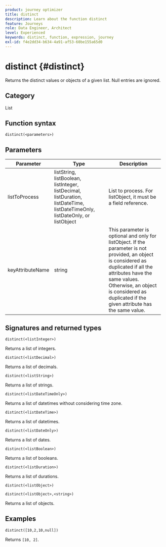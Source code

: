 ```yaml
---
product: journey optimizer
title: distinct
description: Learn about the function distinct
feature: Journeys
role: Data Engineer, Architect
level: Experienced
keywords: distinct, function, expression, journey
exl-id: f4e2dd34-b634-4a91-af53-60be155a65d0
---
```

# distinct {#distinct}

Returns the distinct values or objects of a given list. Null entries are ignored.

## Category

List

## Function syntax

`distinct(<parameters>)`

## Parameters

| Parameter | Type             | Description             |
|-----------|------------------|------------------|
| listToProcess | listString, listBoolean, listInteger, listDecimal, listDuration, listDateTime, listDateTimeOnly, listDateOnly, or listObject | List to process. For listObject, it must be a field reference. |
| keyAttributeName | string | This parameter is optional and only for listObject. If the parameter is not provided, an object is considered as duplicated if all the attributes have the same values. Otherwise, an object is considered as duplicated if the given attribute has the same value. |

## Signatures and returned types

`distinct(<listInteger>)`

Returns a list of integers.

`distinct(<listDecimal>)`

Returns a list of decimals.

`distinct(<listString>)`

Returns a list of strings.

`distinct(<listDateTimeOnly>)`

Returns a list of datetimes without considering time zone.

`distinct(<listDateTime>)`

Returns a list of datetimes.

`distinct(<listDateOnly>)`

Returns a list of dates.

`distinct(<listBoolean>)`

Returns a list of booleans.

`distinct(<listDuration>)`

Returns a list of durations.

`distinct(<listObject>)`

`distinct(<listObject>,<string>)`

Returns a list of objects.


## Examples

`distinct([10,2,10,null])`

Returns `[10, 2]`.
